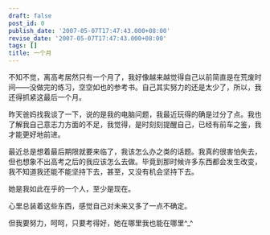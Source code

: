 ```yaml
---
draft: false
post_id: 0
publish_date: '2007-05-07T17:47:43.000+08:00'
revise_date: '2007-05-07T17:47:43.000+08:00'
tags: []
title: 一个月
---
```


不知不觉，离高考居然只有一个月了，我好像越来越觉得自己以前简直是在荒废时间——没做完的练习，空空如也的参考书。自己其实努力的还是太少了，所以，我还得抓紧这最后一个月。

昨天爸妈找我谈了一下，说的是我的电脑问题，我最近玩得的确是过分了点。我也了解我自己意志力方面的不足，我觉得，是时刻刻提醒自己，已经有前车之鉴，我才能更好地前进。

最近总是想着最后期限就要来临了，我该怎么办之类的话题。我真的很害怕失去，但也想象不出高考之后的我应该怎么去做。毕竟到那时候许多东西都会发生改变，我不知道我还能不能坚持下去，甚至，又没有机会坚持下去。

她是我如此在乎的一个人，至少是现在。

心里总装着这些东西，感觉自己对未来又多了一点不确定。

但我要努力，呵呵，只要考得好，她在哪里我也能在哪里^\_^
